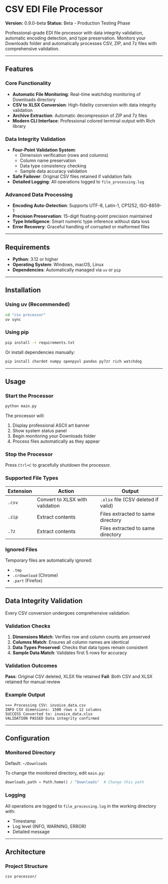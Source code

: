 # CSV EDI File Processor

**Version:** 0.9.0-beta
**Status:** Beta - Production Testing Phase

Professional-grade EDI file processor with data integrity validation, automatic encoding detection, and type preservation. Monitors your Downloads folder and automatically processes CSV, ZIP, and 7z files with comprehensive validation.

---

## Features

### Core Functionality
- **Automatic File Monitoring**: Real-time watchdog monitoring of Downloads directory
- **CSV to XLSX Conversion**: High-fidelity conversion with data integrity validation
- **Archive Extraction**: Automatic decompression of ZIP and 7z files
- **Modern CLI Interface**: Professional colored terminal output with Rich library

### Data Integrity Validation
- **Four-Point Validation System**:
  - Dimension verification (rows and columns)
  - Column name preservation
  - Data type consistency checking
  - Sample data accuracy validation
- **Safe Failover**: Original CSV files retained if validation fails
- **Detailed Logging**: All operations logged to `file_processing.log`

### Advanced Data Processing
- **Encoding Auto-Detection**: Supports UTF-8, Latin-1, CP1252, ISO-8859-1
- **Precision Preservation**: 15-digit floating-point precision maintained
- **Type Intelligence**: Smart numeric type inference without data loss
- **Error Recovery**: Graceful handling of corrupted or malformed files

---

## Requirements

- **Python**: 3.12 or higher
- **Operating System**: Windows, macOS, Linux
- **Dependencies**: Automatically managed via `uv` or `pip`

---

## Installation

### Using uv (Recommended)

```bash
cd "csv processor"
uv sync
```

### Using pip

```bash
pip install -r requirements.txt
```

Or install dependencies manually:
```bash
pip install chardet numpy openpyxl pandas py7zr rich watchdog
```

---

## Usage

### Start the Processor

```bash
python main.py
```

The processor will:
1. Display professional ASCII art banner
2. Show system status panel
3. Begin monitoring your Downloads folder
4. Process files automatically as they appear

### Stop the Processor

Press `Ctrl+C` to gracefully shutdown the processor.

### Supported File Types

| Extension | Action | Output |
|-----------|--------|--------|
| `.csv` | Convert to XLSX with validation | `.xlsx` file (CSV deleted if valid) |
| `.zip` | Extract contents | Files extracted to same directory |
| `.7z` | Extract contents | Files extracted to same directory |

### Ignored Files

Temporary files are automatically ignored:
- `.tmp`
- `.crdownload` (Chrome)
- `.part` (Firefox)

---

## Data Integrity Validation

Every CSV conversion undergoes comprehensive validation:

### Validation Checks

1. **Dimensions Match**: Verifies row and column counts are preserved
2. **Columns Match**: Ensures all column names are identical
3. **Data Types Preserved**: Checks that data types remain consistent
4. **Sample Data Match**: Validates first 5 rows for accuracy

### Validation Outcomes

**Pass**: Original CSV deleted, XLSX file retained
**Fail**: Both CSV and XLSX retained for manual review

### Example Output

```
>>> Processing CSV: invoice_data.csv
INFO CSV dimensions: 1500 rows x 12 columns
SUCCESS Converted to: invoice_data.xlsx
VALIDATION PASSED Data integrity confirmed
```

---

## Configuration

### Monitored Directory

Default: `~/Downloads`

To change the monitored directory, edit `main.py`:

```python
downloads_path = Path.home() / "Downloads"  # Change this path
```

### Logging

All operations are logged to `file_processing.log` in the working directory with:
- Timestamp
- Log level (INFO, WARNING, ERROR)
- Detailed message

---

## Architecture

### Project Structure

```
csv processor/